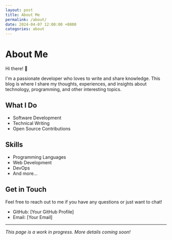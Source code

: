 ```yaml
---
layout: post
title: About Me
permalink: /about/
date: 2024-04-07 12:00:00 +0800
categories: about
---
```


# About Me

Hi there! 👋

I'm a passionate developer who loves to write and share knowledge. This blog is where I share my thoughts, experiences, and insights about technology, programming, and other interesting topics.

## What I Do

- Software Development
- Technical Writing
- Open Source Contributions

## Skills

- Programming Languages
- Web Development
- DevOps
- And more...

## Get in Touch

Feel free to reach out to me if you have any questions or just want to chat!

- GitHub: [Your GitHub Profile]
- Email: [Your Email]

---

_This page is a work in progress. More details coming soon!_
